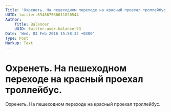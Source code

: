 ```yaml
---
Title: 'Охренеть. На пешеходном переходе на красный проехал троллейбус.'
UUID: twitter.694867566611820544
Author:
    Title: Balancer
    UUID: twitter.user.balancer73
Date: 'Wed, 03 Feb 2016 15:58:32 +0300'
Type: Post
Markup: Text
---
```


# Охренеть. На пешеходном переходе на красный проехал троллейбус.

Охренеть. На пешеходном переходе на красный проехал
троллейбус.